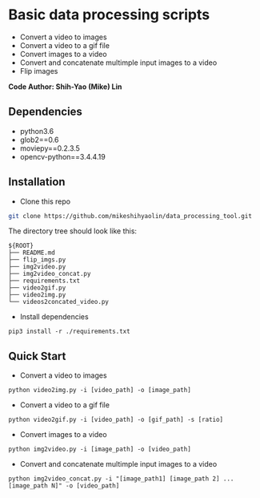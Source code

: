 # Basic data processing scripts 

+ Convert a video to images
+ Convert a video to a gif file
+ Convert images to a video
+ Convert and concatenate multimple input images to a video
+ Flip images

**Code Author: Shih-Yao (Mike) Lin**

## Dependencies
+ python3.6
+ glob2==0.6
+ moviepy==0.2.3.5
+ opencv-python==3.4.4.19

## Installation

* Clone this repo

```bash
git clone https://github.com/mikeshihyaolin/data_processing_tool.git
```
The directory tree should look like this:
```
${ROOT}
├── README.md
├── flip_imgs.py
├── img2video.py
├── img2video_concat.py
├── requirements.txt
├── video2gif.py
├── video2img.py
└── videos2concated_video.py
```

* Install dependencies
```
pip3 install -r ./requirements.txt
```

## Quick Start
+ Convert a video to images
```
python video2img.py -i [video_path] -o [image_path]  
```
+ Convert a video to a gif file
```
python video2gif.py -i [video_path] -o [gif_path] -s [ratio]   
```
+ Convert images to a video
```
python img2video.py -i [image_path] -o [video_path]
```
+ Convert and concatenate multimple input images to a video
```
python img2video_concat.py -i "[image_path1] [image_path 2] ... [image_path N]" -o [video_path]
```


